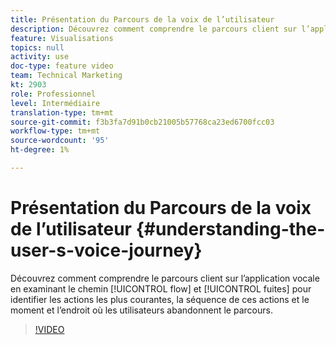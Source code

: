 ```yaml
---
title: Présentation du Parcours de la voix de l’utilisateur
description: Découvrez comment comprendre le parcours client sur l’application vocale en observant le chemin de flux et les abandons afin d’identifier les actions les plus courantes, la séquence de ces actions et le moment et l’endroit où les utilisateurs abandonnent le parcours.
feature: Visualisations
topics: null
activity: use
doc-type: feature video
team: Technical Marketing
kt: 2903
role: Professionnel
level: Intermédiaire
translation-type: tm+mt
source-git-commit: f3b3fa7d91b0cb21005b57768ca23ed6700fcc03
workflow-type: tm+mt
source-wordcount: '95'
ht-degree: 1%

---
```



# Présentation du Parcours de la voix de l’utilisateur {#understanding-the-user-s-voice-journey}

Découvrez comment comprendre le parcours client sur l’application vocale en examinant le chemin [!UICONTROL flow] et [!UICONTROL fuites] pour identifier les actions les plus courantes, la séquence de ces actions et le moment et l’endroit où les utilisateurs abandonnent le parcours.

>[!VIDEO](https://video.tv.adobe.com/v/27226/?quality=12)
